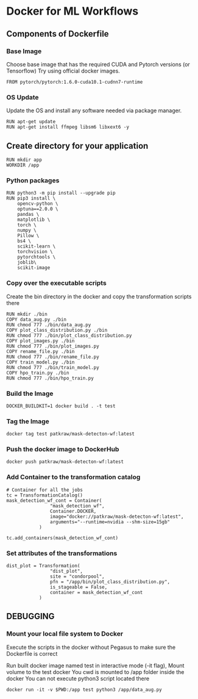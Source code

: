 # Docker for ML Workflows
##  Components of Dockerfile

###  Base Image
Choose base image that has the required CUDA and Pytorch versions (or Tensorflow)
Try using official docker images. 
```
FROM pytorch/pytorch:1.6.0-cuda10.1-cudnn7-runtime
```

### OS Update
Update the OS and install any software needed via package manager.
```
RUN apt-get update
RUN apt-get install ffmpeg libsm6 libxext6 -y
```

## Create directory for your application
```
RUN mkdir app
WORKDIR /app
```
### Python packages
```
RUN python3 -m pip install --upgrade pip
RUN pip3 install \
    opencv-python \
    optuna==2.0.0 \
    pandas \
    matplotlib \
    torch \
    numpy \
    Pillow \
    bs4 \
    scikit-learn \
    torchvision \
    pytorchtools \
    joblib\
    scikit-image

```
### Copy over the executable scripts
Create the bin directory in the docker and copy the transformation scripts there
```
RUN mkdir ./bin
COPY data_aug.py ./bin
RUN chmod 777 ./bin/data_aug.py
COPY plot_class_distribution.py ./bin
RUN chmod 777 ./bin/plot_class_distribution.py
COPY plot_images.py ./bin
RUN chmod 777 ./bin/plot_images.py
COPY rename_file.py ./bin
RUN chmod 777 ./bin/rename_file.py
COPY train_model.py ./bin
RUN chmod 777 ./bin/train_model.py
COPY hpo_train.py ./bin
RUN chmod 777 ./bin/hpo_train.py
```


### Build the Image

```
DOCKER_BUILDKIT=1 docker build . -t test
```

### Tag the Image

```
docker tag test patkraw/mask-detecton-wf:latest
```

### Push the docker image to DockerHub

```
docker push patkraw/mask-detecton-wf:latest
```


### Add Container to the transformation catalog

```
# Container for all the jobs
tc = TransformationCatalog()
mask_detection_wf_cont = Container(
                "mask_detection_wf",
                Container.DOCKER,
                image="docker://patkraw/mask-detecton-wf:latest",
                arguments="--runtime=nvidia --shm-size=15gb"
            )

tc.add_containers(mask_detection_wf_cont)
```

### Set attributes of the transformations

```
dist_plot = Transformation(
                "dist_plot",
                site = "condorpool",
                pfn = "/app/bin/plot_class_distribution.py",
                is_stageable = False,
                container = mask_detection_wf_cont 
            )
```

## DEBUGGING
### Mount your local file system to Docker
Execute the scripts in the docker without Pegasus to make sure the Dockerfile is correct

Run built docker image named test in interactive mode (-it flag),
Mount volume to the test docker
You cwd is mounted to /app folder inside the docker
You can not execute python3 script located there
```
docker run -it -v $PWD:/app test python3 /app/data_aug.py
```